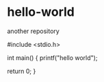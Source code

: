 # hello-world
another repository

#include <stdio.h>

int main()
{
  printf("hello world");
  
  return 0;
  }
  
